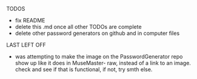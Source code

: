 TODOS
- fix README
- delete this .md once all other TODOs are complete
- delete other password generators on github and in computer files

LAST LEFT OFF
- was attempting to make the image on the PasswordGenerator repo show up like it does in MuseMaster- raw, instead of a link to an image. check and see if that is functional, if not, try smth else.